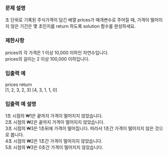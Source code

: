 <h3>문제 설명</h3>
초 단위로 기록된 주식가격이 담긴 배열 prices가 매개변수로 주어질 때, 가격이 떨어지지 않은 기간은 몇 초인지를 return 하도록 solution 함수를 완성하세요.
<br>
<h3>제한사항</h3> 
prices의 각 가격은 1 이상 10,000 이하인 자연수입니다. <br>
prices의 길이는 2 이상 100,000 이하입니다. <br>

<h3>입출력 예</h3>
prices	return <br>
[1, 2, 3, 2, 3]	[4, 3, 1, 1, 0] <br>

<h3>입출력 예 설명</h3>
1초 시점의 ₩1은 끝까지 가격이 떨어지지 않았습니다. <br>
2초 시점의 ₩2은 끝까지 가격이 떨어지지 않았습니다. <br>
3초 시점의 ₩3은 1초뒤에 가격이 떨어집니다. 따라서 1초간 가격이 떨어지지 않은 것으로 봅니다. <br>
4초 시점의 ₩2은 1초간 가격이 떨어지지 않았습니다. <br>
5초 시점의 ₩3은 0초간 가격이 떨어지지 않았습니다. <br>

